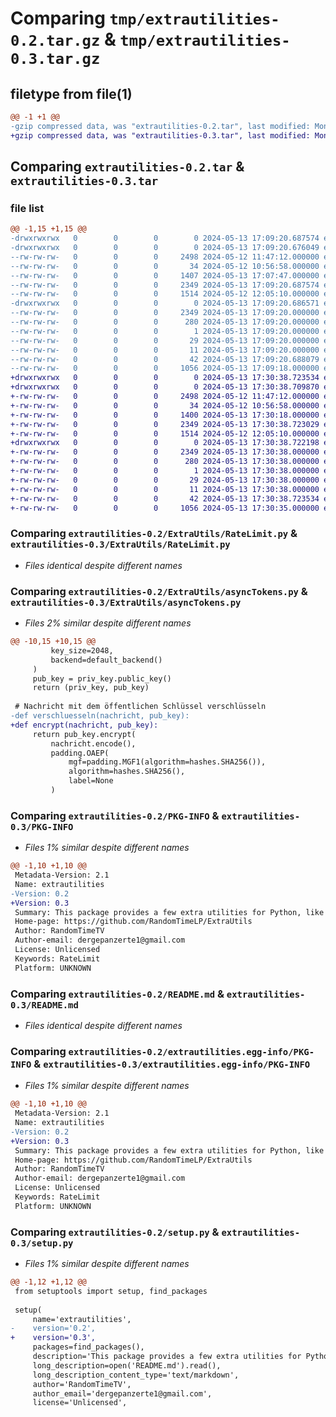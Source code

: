 # Comparing `tmp/extrautilities-0.2.tar.gz` & `tmp/extrautilities-0.3.tar.gz`

## filetype from file(1)

```diff
@@ -1 +1 @@
-gzip compressed data, was "extrautilities-0.2.tar", last modified: Mon May 13 17:09:20 2024, max compression
+gzip compressed data, was "extrautilities-0.3.tar", last modified: Mon May 13 17:30:38 2024, max compression
```

## Comparing `extrautilities-0.2.tar` & `extrautilities-0.3.tar`

### file list

```diff
@@ -1,15 +1,15 @@
-drwxrwxrwx   0        0        0        0 2024-05-13 17:09:20.687574 extrautilities-0.2/
-drwxrwxrwx   0        0        0        0 2024-05-13 17:09:20.676049 extrautilities-0.2/ExtraUtils/
--rw-rw-rw-   0        0        0     2498 2024-05-12 11:47:12.000000 extrautilities-0.2/ExtraUtils/RateLimit.py
--rw-rw-rw-   0        0        0       34 2024-05-12 10:56:58.000000 extrautilities-0.2/ExtraUtils/__init__.py
--rw-rw-rw-   0        0        0     1407 2024-05-13 17:07:47.000000 extrautilities-0.2/ExtraUtils/asyncTokens.py
--rw-rw-rw-   0        0        0     2349 2024-05-13 17:09:20.687574 extrautilities-0.2/PKG-INFO
--rw-rw-rw-   0        0        0     1514 2024-05-12 12:05:10.000000 extrautilities-0.2/README.md
-drwxrwxrwx   0        0        0        0 2024-05-13 17:09:20.686571 extrautilities-0.2/extrautilities.egg-info/
--rw-rw-rw-   0        0        0     2349 2024-05-13 17:09:20.000000 extrautilities-0.2/extrautilities.egg-info/PKG-INFO
--rw-rw-rw-   0        0        0      280 2024-05-13 17:09:20.000000 extrautilities-0.2/extrautilities.egg-info/SOURCES.txt
--rw-rw-rw-   0        0        0        1 2024-05-13 17:09:20.000000 extrautilities-0.2/extrautilities.egg-info/dependency_links.txt
--rw-rw-rw-   0        0        0       29 2024-05-13 17:09:20.000000 extrautilities-0.2/extrautilities.egg-info/requires.txt
--rw-rw-rw-   0        0        0       11 2024-05-13 17:09:20.000000 extrautilities-0.2/extrautilities.egg-info/top_level.txt
--rw-rw-rw-   0        0        0       42 2024-05-13 17:09:20.688079 extrautilities-0.2/setup.cfg
--rw-rw-rw-   0        0        0     1056 2024-05-13 17:09:18.000000 extrautilities-0.2/setup.py
+drwxrwxrwx   0        0        0        0 2024-05-13 17:30:38.723534 extrautilities-0.3/
+drwxrwxrwx   0        0        0        0 2024-05-13 17:30:38.709870 extrautilities-0.3/ExtraUtils/
+-rw-rw-rw-   0        0        0     2498 2024-05-12 11:47:12.000000 extrautilities-0.3/ExtraUtils/RateLimit.py
+-rw-rw-rw-   0        0        0       34 2024-05-12 10:56:58.000000 extrautilities-0.3/ExtraUtils/__init__.py
+-rw-rw-rw-   0        0        0     1400 2024-05-13 17:30:18.000000 extrautilities-0.3/ExtraUtils/asyncTokens.py
+-rw-rw-rw-   0        0        0     2349 2024-05-13 17:30:38.723029 extrautilities-0.3/PKG-INFO
+-rw-rw-rw-   0        0        0     1514 2024-05-12 12:05:10.000000 extrautilities-0.3/README.md
+drwxrwxrwx   0        0        0        0 2024-05-13 17:30:38.722198 extrautilities-0.3/extrautilities.egg-info/
+-rw-rw-rw-   0        0        0     2349 2024-05-13 17:30:38.000000 extrautilities-0.3/extrautilities.egg-info/PKG-INFO
+-rw-rw-rw-   0        0        0      280 2024-05-13 17:30:38.000000 extrautilities-0.3/extrautilities.egg-info/SOURCES.txt
+-rw-rw-rw-   0        0        0        1 2024-05-13 17:30:38.000000 extrautilities-0.3/extrautilities.egg-info/dependency_links.txt
+-rw-rw-rw-   0        0        0       29 2024-05-13 17:30:38.000000 extrautilities-0.3/extrautilities.egg-info/requires.txt
+-rw-rw-rw-   0        0        0       11 2024-05-13 17:30:38.000000 extrautilities-0.3/extrautilities.egg-info/top_level.txt
+-rw-rw-rw-   0        0        0       42 2024-05-13 17:30:38.723534 extrautilities-0.3/setup.cfg
+-rw-rw-rw-   0        0        0     1056 2024-05-13 17:30:35.000000 extrautilities-0.3/setup.py
```

### Comparing `extrautilities-0.2/ExtraUtils/RateLimit.py` & `extrautilities-0.3/ExtraUtils/RateLimit.py`

 * *Files identical despite different names*

### Comparing `extrautilities-0.2/ExtraUtils/asyncTokens.py` & `extrautilities-0.3/ExtraUtils/asyncTokens.py`

 * *Files 2% similar despite different names*

```diff
@@ -10,15 +10,15 @@
         key_size=2048,
         backend=default_backend()
     )
     pub_key = priv_key.public_key()
     return (priv_key, pub_key)
 
 # Nachricht mit dem öffentlichen Schlüssel verschlüsseln
-def verschluesseln(nachricht, pub_key):
+def encrypt(nachricht, pub_key):
     return pub_key.encrypt(
         nachricht.encode(),
         padding.OAEP(
             mgf=padding.MGF1(algorithm=hashes.SHA256()),
             algorithm=hashes.SHA256(),
             label=None
         )
```

### Comparing `extrautilities-0.2/PKG-INFO` & `extrautilities-0.3/PKG-INFO`

 * *Files 1% similar despite different names*

```diff
@@ -1,10 +1,10 @@
 Metadata-Version: 2.1
 Name: extrautilities
-Version: 0.2
+Version: 0.3
 Summary: This package provides a few extra utilities for Python, like a "RateLimiter" class.
 Home-page: https://github.com/RandomTimeLP/ExtraUtils
 Author: RandomTimeTV
 Author-email: dergepanzerte1@gmail.com
 License: Unlicensed
 Keywords: RateLimit
 Platform: UNKNOWN
```

### Comparing `extrautilities-0.2/README.md` & `extrautilities-0.3/README.md`

 * *Files identical despite different names*

### Comparing `extrautilities-0.2/extrautilities.egg-info/PKG-INFO` & `extrautilities-0.3/extrautilities.egg-info/PKG-INFO`

 * *Files 1% similar despite different names*

```diff
@@ -1,10 +1,10 @@
 Metadata-Version: 2.1
 Name: extrautilities
-Version: 0.2
+Version: 0.3
 Summary: This package provides a few extra utilities for Python, like a "RateLimiter" class.
 Home-page: https://github.com/RandomTimeLP/ExtraUtils
 Author: RandomTimeTV
 Author-email: dergepanzerte1@gmail.com
 License: Unlicensed
 Keywords: RateLimit
 Platform: UNKNOWN
```

### Comparing `extrautilities-0.2/setup.py` & `extrautilities-0.3/setup.py`

 * *Files 1% similar despite different names*

```diff
@@ -1,12 +1,12 @@
 from setuptools import setup, find_packages
 
 setup(
     name='extrautilities',
-    version='0.2',
+    version='0.3',
     packages=find_packages(),
     description='This package provides a few extra utilities for Python, like a "RateLimiter" class.',
     long_description=open('README.md').read(),
     long_description_content_type='text/markdown',
     author='RandomTimeTV',
     author_email='dergepanzerte1@gmail.com',
     license='Unlicensed',
```

